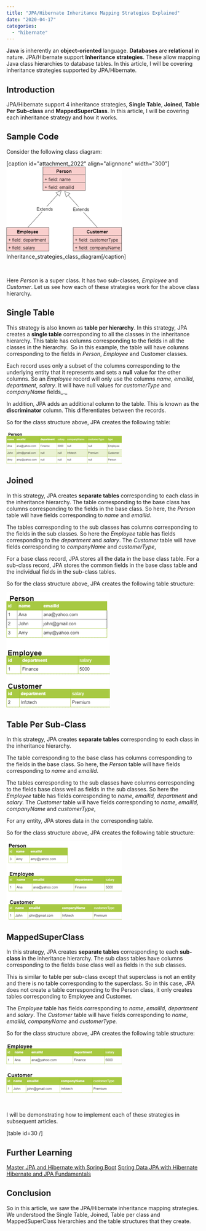 ```yaml
---
title: "JPA/Hibernate Inheritance Mapping Strategies Explained"
date: "2020-04-17"
categories: 
  - "hibernate"
---
```


**Java** is inherently an **object-oriented** language. **Databases** are **relational** in nature. JPA/Hibernate support **Inheritance strategies**. These allow mapping Java class hierarchies to database tables. In this article, I will be covering inheritance strategies supported by JPA/Hibernate.

## Introduction

JPA/Hibernate support 4 inheritance strategies, **Single Table**, **Joined**, **Table Per Sub-class** and **MappedSuperClass**. In this article, I will be covering each inheritance strategy and how it works.

## Sample Code

Consider the following class diagram:

\[caption id="attachment\_2022" align="alignnone" width="300"\][![Inheritance_strategies_class_diagram](images/Inheritance_strategies_class_diagram-300x222.png)](https://learnjava.co.in/wp-content/uploads/2020/04/Inheritance_strategies_class_diagram.png) Inheritance\_strategies\_class\_diagram\[/caption\]

 

Here _Person_ is a super class. It has two sub-classes, _Employee_ and _Customer_. Let us see how each of these strategies work for the above class hierarchy.

## Single Table

This strategy is also known as **table per hierarchy**. In this strategy, JPA creates a **single table** corresponding to all the classes in the inheritance hierarchy. This table has columns corresponding to the fields in all the classes in the hierarchy.  So in this example, the table will have columns corresponding to the fields in _Person_, _Employee_ and Customer classes.

Each record uses only a subset of the columns corresponding to the underlying entity that it represents and sets a **null** value for the other columns. So an _Employee_ record will only use the columns _name_, _emailId_, _department_, _salary_. It will have null values for _customerType_ and _companyName_ fields_._

In addition, JPA adds an additional column to the table. This is known as the **discriminator** column. This differentiates between the records.

So for the class structure above, JPA creates the following table:

[![/Inheritancemapping-SingleTable](images/Inheritancemapping-SingleTable-300x85.png)](https://learnjava.co.in/wp-content/uploads/2020/04/Inheritancemapping-SingleTable.png)

## Joined

In this strategy, JPA creates **separate tables** corresponding to each class in the inheritance hierarchy. The table corresponding to the base class has columns corresponding to the fields in the base class. So here, the _Person_ table will have fields corresponding to _name_ and _emailId_.

The tables corresponding to the sub classes has columns corresponding to the fields in the sub classes. So here the _Employee_ table has fields corresponding to the _department_ and _salary_. The _Customer_ table will have fields corresponding to _companyName_ and _customerType_,

For a base class record, JPA stores all the data in the base class table. For a sub-class record, JPA stores the common fields in the base class table and the individual fields in the sub-class tables.

So for the class structure above, JPA creates the following table structure:

[![Inheritancemapping-Joined](images/Inheritancemapping-Joined-269x300.png)](https://learnjava.co.in/wp-content/uploads/2020/04/Inheritancemapping-Joined.png)

## Table Per Sub-Class

In this strategy, JPA creates **separate tables** corresponding to each class in the inheritance hierarchy.

The table corresponding to the base class has columns corresponding to the fields in the base class. So here, the _Person_ table will have fields corresponding to _name_ and _emailId_.

The tables corresponding to the sub classes have columns corresponding to the fields base class well as fields in the sub classes. So here the _Employee_ table has fields corresponding to _name_, _emailId,_ _department_ and _salary_. The _Customer_ table will have fields corresponding to _name_, _emailId,_ _companyName_ and _customerType_,

For any entity, JPA stores data in the corresponding table.

So for the class structure above, JPA creates the following table structure:

[![Inheritancemapping-TablePerClass](images/Inheritancemapping-TablePerClass-300x204.png)](https://learnjava.co.in/wp-content/uploads/2020/04/Inheritancemapping-TablePerClass.png)

## MappedSuperClass

In this strategy, JPA creates **separate tables** corresponding to each **sub-class** in the inheritance hierarchy. The sub class tables have columns corresponding to the fields base class well as fields in the sub classes.

This is similar to table per sub-class except that superclass is not an entity and there is no table corresponding to the superclass. So in this case, JPA does not create a table corresponding to the Person class, it only creates tables corresponding to Employee and Customer.

The _Employee_ table has fields corresponding to _name_, _emailId,_ _department_ and _salary_. The _Customer_ table will have fields corresponding to _name_, _emailId,_ _companyName_ and _customerType._

So for the class structure above, JPA creates the following table structure:

[![Inheritancemapping-MappedSuperClass](images/Inheritancemapping-MappedSuperClass-300x133.png)](https://learnjava.co.in/wp-content/uploads/2020/04/Inheritancemapping-MappedSuperClass.png)

 

I will be demonstrating how to implement each of these strategies in subsequent articles.

\[table id=30 /\]

## Further Learning

[Master JPA and Hibernate with Spring Boot](https://click.linksynergy.com/deeplink?id=MnzIZAZNE5Y&mid=39197&murl=https%3A%2F%2Fwww.udemy.com%2Fcourse%2Fhibernate-jpa-tutorial-for-beginners-in-100-steps%2F) [Spring Data JPA with Hibernate](https://click.linksynergy.com/deeplink?id=MnzIZAZNE5Y&mid=39197&murl=https%3A%2F%2Fwww.udemy.com%2Fcourse%2Fspring-data-jpa-using-hibernate%2F) [Hibernate and JPA Fundamentals](https://click.linksynergy.com/deeplink?id=MnzIZAZNE5Y&mid=39197&murl=https%3A%2F%2Fwww.udemy.com%2Fcourse%2Fhibernate-and-java-persistence-api-jpa-fundamentals%2F)

## Conclusion

So in this article, we saw the JPA/Hibernate inheritance mapping strategies. We understood the Single Table, Joined, Table per class and MappedSuperClass hierarchies and the table structures that they create.
